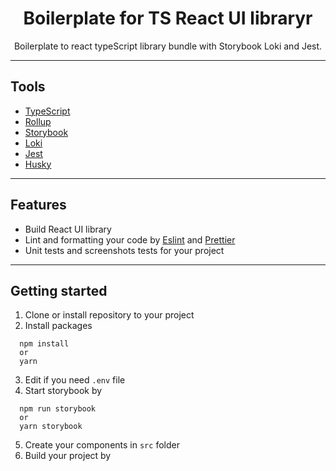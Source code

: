<h1 align="center"> Boilerplate for TS React UI libraryr</h1>
<p align="center">Boilerplate to react typeScript library bundle with Storybook Loki and Jest.</p>

---

## Tools

- [TypeScript](https://www.typescriptlang.org/)
- [Rollup](https://rollupjs.org/)
- [Storybook](https://storybook.js.org/)
- [Loki](https://loki.js.org/)
- [Jest](https://jestjs.io/)
- [Husky](https://typicode.github.io/husky/)

---

## Features

- Build React UI library
- Lint and formatting your code by [Eslint](https://eslint.org/) and [Prettier](https://prettier.io/)
- Unit tests and screenshots tests for your project

---

## Getting started

1. Clone or install repository to your project
2. Install packages

```
  npm install
  or
  yarn
```

3. Edit if you need `.env` file
4. Start storybook by

```
  npm run storybook
  or
  yarn storybook
```

5. Create your components in `src` folder
6. Build your project by
